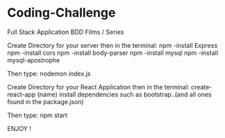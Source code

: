 # Coding-Challenge
Full Stack Application BDD Films / Series


Create Directory for your server then in the terminal:
npm -install Express
npm -install cors
npm -install body-parser
npm -install mysql
npm -install mysql-apostrophe

Then type:
nodemon index.js


Create Directory for your React Application then in the terminal:
create-react-app (name)
install dependencies such as bootstrap..(and all ones found in the package.json)

Then type:
npm start

ENJOY !

